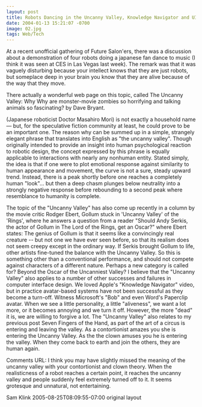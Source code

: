 ```yaml
---
layout: post
title: Robots Dancing in the Uncanny Valley, Knowledge Navigator and UI Design
date: 2004-01-13 15:21:07 -0700
image: 02.jpg
tags: Web/Tech
---
```



At a recent unofficial gathering of Future Salon'ers, there was a discussion about a demonstration of four robots doing a japanese fan dance to music (I think it was seen at CES in Las Vegas last week). The remark was that it was vaguely disturbing because your intellect knows that they are just robots, but someplace deep in your brain you know that they are alive because of the way that they move.

There actually a wonderful web page on this topic, called The Uncanny Valley: Why Why are monster-movie zombies so horrifying and talking animals so fascinating? by Dave Bryant.

(Japanese roboticist Doctor Masahiro Mori) is not exactly a household name — but, for the speculative fiction community at least, he could prove to be an important one. The reason why can be summed up in a simple, strangely elegant phrase that translates into English as "the uncanny valley".
Though originally intended to provide an insight into human psychological reaction to robotic design, the concept expressed by this phrase is equally applicable to interactions with nearly any nonhuman entity. Stated simply, the idea is that if one were to plot emotional response against similarity to human appearance and movement, the curve is not a sure, steady upward trend. Instead, there is a peak shortly before one reaches a completely human "look"... but then a deep chasm plunges below neutrality into a strongly negative response before rebounding to a second peak where resemblance to humanity is complete.

The topic of the "Uncanny Valley" has also come up recently in a column by the movie critic Rodger Ebert, Gollum stuck in 'Uncanny Valley' of the 'Rings', where he answers a question from a reader "Should Andy Serkis, the actor of Gollum in The Lord of the Rings, get an Oscar?" where Ebert states:
The genius of Gollum is that it seems like a convincingly real creature -- but not one we have ever seen before, so that its realism does not seem creepy except in the ordinary way. If Serkis brought Gollum to life, other artists fine-tuned the balance with the Uncanny Valley. So this is something other than a conventional performance, and should not compete against characters of a different nature. Perhaps a new category is called for? Beyond the Oscar of the Uncanniest Valley?
I believe that the "Uncanny Valley" also applies to a number of other successes and failures in computer interface design. We loved Apple's "Knowledge Navigator" video, but in practice avatar-based systems have not been successful as they become a turn-off. Witness Microsoft's "Bob" and even Word's Paperclip avatar. When we see a little personality, a little "aliveness", we want a lot more, or it becomes annoying and we turn it off. However, the more "dead" it is, we are willing to forgive a lot.
The "Uncanny Valley" also relates to my previous post Seven Fingers of the Hand, as part of the art of a circus is entering and leaving the valley. As a contortionist amazes you she is entering the Uncanny Valley. As the the clown amuses you he is entering the valley. When they come back to earth and join the others, they are human again.

Comments
URL: I think you may have slightly missed the meaning of the uncanny valley with your contortionist and clown theory. When the realisticness of a robot reaches a certain point, it reaches the uncanny valley and people suddenly feel extremely turned off to it. It seems grotesque and unnatural, not entertaining.

Sam Klink 2005-08-25T08:09:55-07:00
original layout